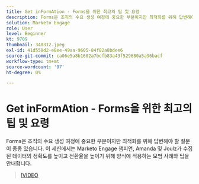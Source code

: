 ```yaml
---
title: Get inFormAtion - Forms을 위한 최고의 팁 및 요령
description: Forms은 조직의 수요 생성 여정에 중요한 부분이지만 최적화를 위해 답변해야 할 질문이 종종 있습니다.
solution: Marketo Engage
role: User
level: Beginner
kt: 9709
thumbnail: 340312.jpeg
exl-id: 41d558d2-e8ee-49aa-9605-84f82a8bdee6
source-git-commit: ca06e5a8b1602a7bcfb83a43f529680a5a96bacf
workflow-type: tm+mt
source-wordcount: '97'
ht-degree: 0%

---
```


# Get inFormAtion - Forms을 위한 최고의 팁 및 요령

Forms은 조직의 수요 생성 여정에 중요한 부분이지만 최적화를 위해 답변해야 할 질문이 종종 있습니다. 이 세션에서는 Marketo Engage 챔피언, Amanda 및 Joulz가 수집된 데이터의 정확도를 높이고 전환율을 높이기 위해 양식에 적용하는 모범 사례와 팁을 안내합니다.

>[!VIDEO](https://video.tv.adobe.com/v/340312/?quality=12&learn=on)
